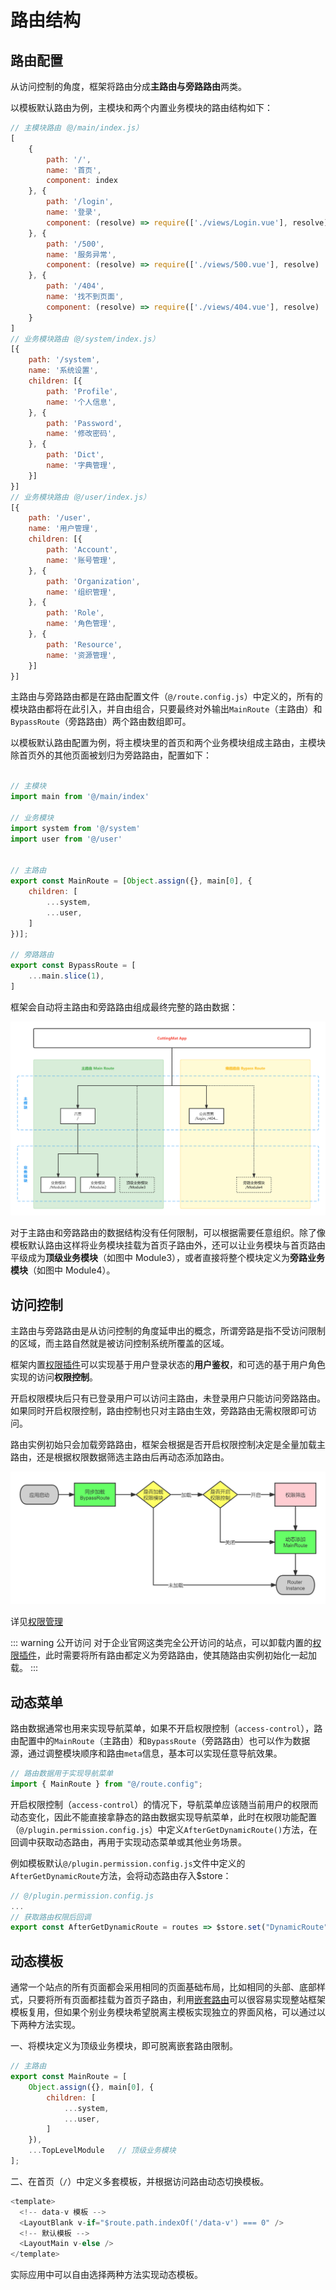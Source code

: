 # 路由结构

## 路由配置

从访问控制的角度，框架将路由分成**主路由与旁路路由**两类。

以模板默认路由为例，主模块和两个内置业务模块的路由结构如下：

```js
// 主模块路由（@/main/index.js）
[
    {
        path: '/',
        name: '首页',
        component: index
    }, {
        path: '/login',
        name: '登录',
        component: (resolve) => require(['./views/Login.vue'], resolve)
    }, {
        path: '/500',
        name: '服务异常',
        component: (resolve) => require(['./views/500.vue'], resolve)
    }, {
        path: '/404',
        name: '找不到页面',
        component: (resolve) => require(['./views/404.vue'], resolve)
    }
]
// 业务模块路由（@/system/index.js）
[{
    path: '/system',
    name: '系统设置',
    children: [{
        path: 'Profile',
        name: '个人信息',
    }, {
        path: 'Password',
        name: '修改密码',
    }, {
        path: 'Dict',
        name: '字典管理',
    }]
}]
// 业务模块路由（@/user/index.js）
[{
    path: '/user',
    name: '用户管理',
    children: [{
        path: 'Account',
        name: '账号管理',
    }, {
        path: 'Organization',
        name: '组织管理',
    }, {
        path: 'Role',
        name: '角色管理',
    }, {
        path: 'Resource',
        name: '资源管理',
    }]
}]

```

主路由与旁路路由都是在路由配置文件（`@/route.config.js`）中定义的，所有的模块路由都将在此引入，并自由组合，只要最终对外输出`MainRoute`（主路由）和`BypassRoute`（旁路路由）两个路由数组即可。

以模板默认路由配置为例，将主模块里的首页和两个业务模块组成主路由，主模块除首页外的其他页面被划归为旁路路由，配置如下：

```js

// 主模块
import main from '@/main/index'

// 业务模块
import system from '@/system'
import user from '@/user'


// 主路由
export const MainRoute = [Object.assign({}, main[0], {
    children: [
        ...system,
        ...user,
    ]
})];

// 旁路路由
export const BypassRoute = [
    ...main.slice(1),
]

```

框架会自动将主路由和旁路路由组成最终完整的路由数据：

![路由结构设计](/assets/img/路由结构设计.png)

对于主路由和旁路路由的数据结构没有任何限制，可以根据需要任意组织。除了像模板默认路由这样将业务模块挂载为首页子路由外，还可以让业务模块与首页路由平级成为**顶级业务模块**（如图中 Module3），或者直接将整个模块定义为**旁路业务模块**（如图中 Module4）。

## 访问控制

主路由与旁路路由是从访问控制的角度延申出的概念，所谓旁路是指不受访问限制的区域，而主路自然就是被访问控制系统所覆盖的区域。

框架内置[权限插件](/function/plugin/permission/)可以实现基于用户登录状态的**用户鉴权**，和可选的基于用户角色实现的访问**权限控制**。

开启权限模块后只有已登录用户可以访问主路由，未登录用户只能访问旁路路由。如果同时开启权限控制，路由控制也只对主路由生效，旁路路由无需权限即可访问。

路由实例初始只会加载旁路路由，框架会根据是否开启权限控制决定是全量加载主路由，还是根据权限数据筛选主路由后再动态添加路由。

![路由加载流程](/assets/img/路由加载流程.png)


详见[权限管理]()

::: warning 公开访问
对于企业官网这类完全公开访问的站点，可以卸载内置的[权限插件](/function/plugin/permission/)，此时需要将所有路由都定义为旁路路由，使其随路由实例初始化一起加载。
:::


## 动态菜单

路由数据通常也用来实现导航菜单，如果不开启权限控制（`access-control`），路由配置中的`MainRoute`（主路由）和`BypassRoute`（旁路路由）也可以作为数据源，通过调整模块顺序和路由`meta`信息，基本可以实现任意导航效果。

```js
// 路由数据用于实现导航菜单
import { MainRoute } from "@/route.config";

```

开启权限控制（`access-control`）的情况下，导航菜单应该随当前用户的权限而动态变化，因此不能直接拿静态的路由数据实现导航菜单，此时在权限功能配置（`@/plugin.permission.config.js`）中定义`AfterGetDynamicRoute()`方法，在回调中获取动态路由，再用于实现动态菜单或其他业务场景。

例如模板默认`@/plugin.permission.config.js`文件中定义的`AfterGetDynamicRoute`方法，会将动态路由存入$store：

```js
// @/plugin.permission.config.js
...
// 获取路由权限后回调
export const AfterGetDynamicRoute = routes => $store.set("DynamicRoute", routes);


```

## 动态模板

通常一个站点的所有页面都会采用相同的页面基础布局，比如相同的头部、底部样式，只要将所有页面都挂载为首页子路由，利用[嵌套路由](https://router.vuejs.org/zh/guide/essentials/nested-routes.html)可以很容易实现整站框架模板复用，但如果个别业务模块希望脱离主模板实现独立的界面风格，可以通过以下两种方法实现。

一、将模块定义为顶级业务模块，即可脱离嵌套路由限制。

``` js
// 主路由
export const MainRoute = [
    Object.assign({}, main[0], {
        children: [
            ...system,
            ...user,
        ]
    }),
    ...TopLevelModule   // 顶级业务模块
];
```

二、在首页（`/`）中定义多套模板，并根据访问路由动态切换模板。

``` js
<template>
  <!-- data-v 模板 -->
  <LayoutBlank v-if="$route.path.indexOf('/data-v') === 0" />
  <!-- 默认模板 -->
  <LayoutMain v-else />
</template>

```

实际应用中可以自由选择两种方法实现动态模板。
